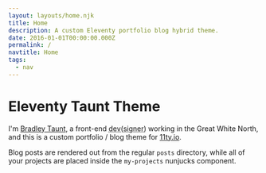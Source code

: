 ```yaml
---
layout: layouts/home.njk
title: Home
description: A custom Eleventy portfolio blog hybrid theme.
date: 2016-01-01T00:00:00.000Z
permalink: /
navtitle: Home
tags:
  - nav
---
```


<h1>Eleventy Taunt Theme</h1>

I'm <a href="https://bradleytaunt.com/">Bradley Taunt</a>, a front-end <abbr title="designer / developer hybrid">dev(signer)</abbr> working in the Great White North, and this is a custom portfolio / blog theme for <a href="">11ty.io</a>.

Blog posts are rendered out from the regular `posts` directory, while all of your projects are placed inside the `my-projects` nunjucks component.





